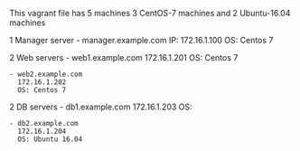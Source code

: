 This vagrant file has 5 machines
3 CentOS-7 machines and 2 Ubuntu-16.04 machines

1 Manager server
    - manager.example.com 
      IP: 172.16.1.100
      OS: Centos 7

2 Web servers
    - web1.example.com
      172.16.1.201
      OS: Centos 7

    - web2.example.com
      172.16.1.202
      OS: Centos 7

2 DB servers
    - db1.example.com
      172.16.1.203
      OS:

    - db2.example.com
      172.16.1.204
      OS: Ubuntu 16.04